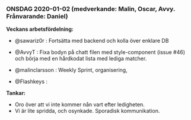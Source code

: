 ### ONSDAG 2020-01-02 (medverkande: Malin, Oscar, Avvy.     Frånvarande: Daniel) 


**Veckans arbetsfördelning:**
- @sawariz0r  : Fortsätta med backend och kolla över enklare DB
- @AvvyT : Fixa bodyn på chatt filen med style-component (issue #46) och börja med en hårdkodat lista med lediga matcher.
- @malinclarsson : Weekly Sprint, organisering, 

- @Flashkeys :

**Tankar:**
- Oro över att vi inte kommer nån vart efter ledigheten.
- Vi är lite spridda, och osynkade. Sporadisk kommunikation.
